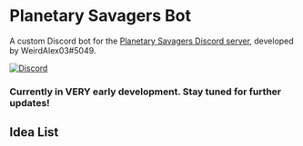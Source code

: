 # Planetary Savagers Bot
A custom Discord bot for the [Planetary Savagers Discord server](https://discord.gg/jEdKtgB), developed by WeirdAlex03#5049.

[![Discord](https://img.shields.io/discord/718576019640156190?color=7289da&label=Planetary%20Savagers&logo=discord&logoColor=fff)](https://discord.gg/jEdKtgB)

### Currently in VERY early development. Stay tuned for further updates!

## Idea List
